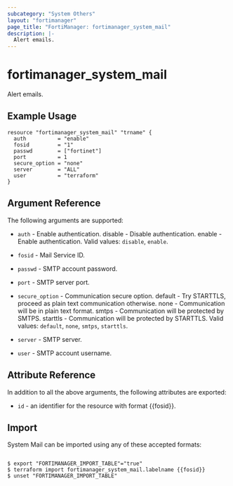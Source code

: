 ```yaml
---
subcategory: "System Others"
layout: "fortimanager"
page_title: "FortiManager: fortimanager_system_mail"
description: |-
  Alert emails.
---
```


# fortimanager_system_mail
Alert emails.

## Example Usage

```hcl
resource "fortimanager_system_mail" "trname" {
  auth          = "enable"
  fosid         = "1"
  passwd        = ["fortinet"]
  port          = 1
  secure_option = "none"
  server        = "ALL"
  user          = "terraform"
}
```

## Argument Reference


The following arguments are supported:


* `auth` - Enable authentication. disable - Disable authentication. enable - Enable authentication. Valid values: `disable`, `enable`.

* `fosid` - Mail Service ID.
* `passwd` - SMTP account password.
* `port` - SMTP server port.
* `secure_option` - Communication secure option. default - Try STARTTLS, proceed as plain text communication otherwise. none - Communication will be in plain text format. smtps - Communication will be protected by SMTPS. starttls - Communication will be protected by STARTTLS. Valid values: `default`, `none`, `smtps`, `starttls`.

* `server` - SMTP server.
* `user` - SMTP account username.


## Attribute Reference

In addition to all the above arguments, the following attributes are exported:
* `id` - an identifier for the resource with format {{fosid}}.

## Import

System Mail can be imported using any of these accepted formats:
```

$ export "FORTIMANAGER_IMPORT_TABLE"="true"
$ terraform import fortimanager_system_mail.labelname {{fosid}}
$ unset "FORTIMANAGER_IMPORT_TABLE"
```

